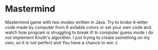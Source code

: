 # Mastermind
Mastermind game with two modes written in Java.
Try to broke 4-letter code made by computer from 6 avilable colors or set your own code and watch how program is struggling to break it!
In computer guess mode i do not implement Knuth's algorithm. I just trying to create something on my own, so it is not perfect and You have a chance to win :)
